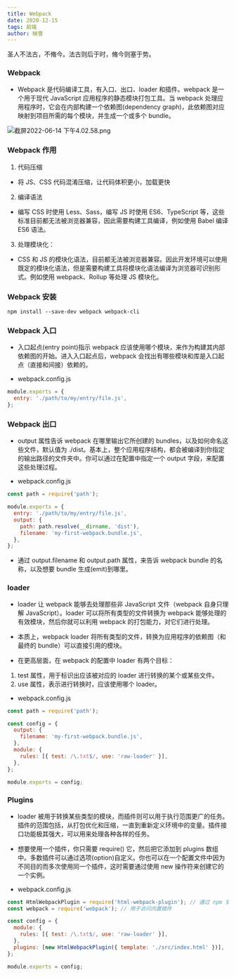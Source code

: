 ```yaml
---
title: Webpack
date: 2020-12-15
tags: 前端
author: 映雪
---
```


圣人不法古，不脩今。法古则后于时，脩今则塞于势。

<!--more-->

### Webpack

- Webpack 是代码编译工具，有入口、出口、loader 和插件。webpack 是一个用于现代 JavaScript 应用程序的静态模块打包工具。当 webpack 处理应用程序时，它会在内部构建一个依赖图(dependency graph)，此依赖图对应映射到项目所需的每个模块，并生成一个或多个 bundle。

![截屏2022-06-14 下午4.02.58.png](/images/2022/06/14/QS8RFJG6mcb3xuf.png)

### Webpack 作用

1. 代码压缩

- 将 JS、CSS 代码混淆压缩，让代码体积更小，加载更快

2. 编译语法

- 编写 CSS 时使用 Less、Sass，编写 JS 时使用 ES6、TypeScript 等，这些标准目前都无法被浏览器兼容，因此需要构建工具编译，例如使用 Babel 编译 ES6 语法。

3. 处理模块化：

- CSS 和 JS 的模块化语法，目前都无法被浏览器兼容。因此开发环境可以使用既定的模块化语法，但是需要构建工具将模块化语法编译为浏览器可识别形式。例如使用 webpack、Rollup 等处理 JS 模块化。

### Webpack 安装

```
npm install --save-dev webpack webpack-cli
```

### Webpack 入口

- 入口起点(entry point)指示 webpack 应该使用哪个模块，来作为构建其内部依赖图的开始。进入入口起点后，webpack 会找出有哪些模块和库是入口起点（直接和间接）依赖的。

- webpack.config.js

```js
module.exports = {
  entry: './path/to/my/entry/file.js',
};
```

### Webpack 出口

- output 属性告诉 webpack 在哪里输出它所创建的 bundles，以及如何命名这些文件，默认值为 ./dist。基本上，整个应用程序结构，都会被编译到你指定的输出路径的文件夹中。你可以通过在配置中指定一个 output 字段，来配置这些处理过程。

- webpack.config.js

```js
const path = require('path');

module.exports = {
  entry: './path/to/my/entry/file.js',
  output: {
    path: path.resolve(__dirname, 'dist'),
    filename: 'my-first-webpack.bundle.js',
  },
};
```

- 通过 output.filename 和 output.path 属性，来告诉 webpack bundle 的名称，以及想要 bundle 生成(emit)到哪里。

### loader

- loader 让 webpack 能够去处理那些非 JavaScript 文件（webpack 自身只理解 JavaScript）。loader 可以将所有类型的文件转换为 webpack 能够处理的有效模块，然后你就可以利用 webpack 的打包能力，对它们进行处理。

- 本质上，webpack loader 将所有类型的文件，转换为应用程序的依赖图（和最终的 bundle）可以直接引用的模块。

- 在更高层面，在 webpack 的配置中 loader 有两个目标：

1. test 属性，用于标识出应该被对应的 loader 进行转换的某个或某些文件。
2. use 属性，表示进行转换时，应该使用哪个 loader。

- webpack.config.js

```js
const path = require('path');

const config = {
  output: {
    filename: 'my-first-webpack.bundle.js',
  },
  module: {
    rules: [{ test: /\.txt$/, use: 'raw-loader' }],
  },
};

module.exports = config;
```

### Plugins

- loader 被用于转换某些类型的模块，而插件则可以用于执行范围更广的任务。插件的范围包括，从打包优化和压缩，一直到重新定义环境中的变量。插件接口功能极其强大，可以用来处理各种各样的任务。

- 想要使用一个插件，你只需要 require() 它，然后把它添加到 plugins 数组中。多数插件可以通过选项(option)自定义。你也可以在一个配置文件中因为不同目的而多次使用同一个插件，这时需要通过使用 new 操作符来创建它的一个实例。

- webpack.config.js

```js
const HtmlWebpackPlugin = require('html-webpack-plugin'); // 通过 npm 安装
const webpack = require('webpack'); // 用于访问内置插件

const config = {
  module: {
    rules: [{ test: /\.txt$/, use: 'raw-loader' }],
  },
  plugins: [new HtmlWebpackPlugin({ template: './src/index.html' })],
};

module.exports = config;
```
